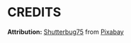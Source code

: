 # CREDITS
**Attribution:** <a href="https://pixabay.com/it/users/shutterbug75-2077322/?utm_source=link-attribution&amp;utm_medium=referral&amp;utm_campaign=image&amp;utm_content=1239235">Shutterbug75</a> from <a href="https://pixabay.com/it/?utm_source=link-attribution&amp;utm_medium=referral&amp;utm_campaign=image&amp;utm_content=1239235">Pixabay</a>
